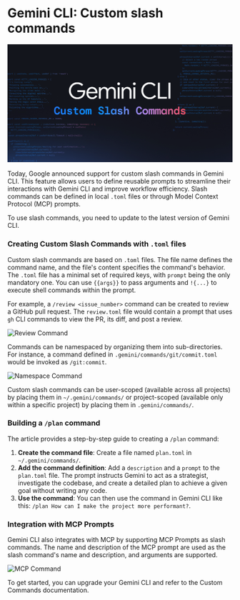 # Gemini CLI: Custom slash commands

![Gemini CLI Custom Slash Commands](resources/custom_slash_commands_header.max-2600x2600.png)

Today, Google announced support for custom slash commands in Gemini CLI. This feature allows users to define reusable prompts to streamline their interactions with Gemini CLI and improve workflow efficiency. Slash commands can be defined in local `.toml` files or through Model Context Protocol (MCP) prompts.

To use slash commands, you need to update to the latest version of Gemini CLI.

### Creating Custom Slash Commands with `.toml` files

Custom slash commands are based on `.toml` files. The file name defines the command name, and the file's content specifies the command's behavior. The `.toml` file has a minimal set of required keys, with `prompt` being the only mandatory one. You can use `{{args}}` to pass arguments and `!{...}` to execute shell commands within the prompt.

For example, a `/review <issue_number>` command can be created to review a GitHub pull request. The `review.toml` file would contain a prompt that uses `gh` CLI commands to view the PR, its diff, and post a review.

![Review Command](resources/custom_slash_commands_review.gif)

Commands can be namespaced by organizing them into sub-directories. For instance, a command defined in `.gemini/commands/git/commit.toml` would be invoked as `/git:commit`.

![Namespace Command](resources/custom_slash_commands_namespaces.gif)

Custom slash commands can be user-scoped (available across all projects) by placing them in `~/.gemini/commands/` or project-scoped (available only within a specific project) by placing them in `.gemini/commands/`.

### Building a `/plan` command

The article provides a step-by-step guide to creating a `/plan` command:

1.  **Create the command file**: Create a file named `plan.toml` in `~/.gemini/commands/`.
2.  **Add the command definition**: Add a `description` and a `prompt` to the `plan.toml` file. The prompt instructs Gemini to act as a strategist, investigate the codebase, and create a detailed plan to achieve a given goal without writing any code.
3.  **Use the command**: You can then use the command in Gemini CLI like this: `/plan How can I make the project more performant?`.

### Integration with MCP Prompts

Gemini CLI also integrates with MCP by supporting MCP Prompts as slash commands. The name and description of the MCP prompt are used as the slash command's name and description, and arguments are supported.

![MCP Command](resources/custom_slash_commands_mcp.gif)

To get started, you can upgrade your Gemini CLI and refer to the Custom Commands documentation.
